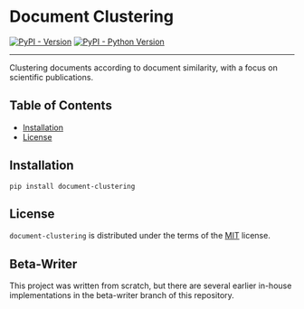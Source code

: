# Document Clustering

[![PyPI - Version](https://img.shields.io/pypi/v/document-clustering.svg)](https://pypi.org/project/document-clustering)
[![PyPI - Python Version](https://img.shields.io/pypi/pyversions/document-clustering.svg)](https://pypi.org/project/document-clustering)

-----

Clustering documents according to document similarity, with a focus on scientific publications.

## Table of Contents

- [Installation](#installation)
- [License](#license)

## Installation

```console
pip install document-clustering
```

## License

`document-clustering` is distributed under the terms of the [MIT](https://spdx.org/licenses/MIT.html) license.

## Beta-Writer

This project was written from scratch, but there are several earlier in-house implementations in the beta-writer branch of this repository.

